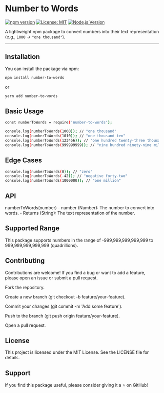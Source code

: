 # Number to Words

[![npm version](https://img.shields.io/npm/v/number-to-words.svg)](https://www.npmjs.com/package/number-to-words)
[![License: MIT](https://img.shields.io/badge/License-MIT-blue.svg)](https://opensource.org/licenses/MIT)
[![Node.js Version](https://img.shields.io/badge/node-%3E%3D12.0.0-brightgreen)](https://nodejs.org)

A lightweight npm package to convert numbers into their text representation (e.g., `1000` → `"one thousand"`).

---

## Installation

You can install the package via npm:

```bash
npm install number-to-words
```
or

```bash
yarn add number-to-words
```

## Basic Usage
```bash
const numberToWords = require('number-to-words');

console.log(numberToWords(1000)); // "one thousand"
console.log(numberToWords(1010)); // "one thousand ten"
console.log(numberToWords(123456)); // "one hundred twenty-three thousand four hundred fifty-six"
console.log(numberToWords(999999999)); // "nine hundred ninety-nine million nine hundred ninety-nine thousand nine hundred ninety-nine"
```

## Edge Cases

```bash
console.log(numberToWords(0)); // "zero"
console.log(numberToWords(-42)); // "negative forty-two"
console.log(numberToWords(1000000)); // "one million"
```

## API

numberToWords(number)
    - number (Number): The number to convert into words.
    - Returns (String): The text representation of the number.

## Supported Range

This package supports numbers in the range of -999,999,999,999,999 to 999,999,999,999,999 (quadrillions).

## Contributing

Contributions are welcome! If you find a bug or want to add a feature, please open an issue or submit a pull request.

Fork the repository.

Create a new branch (git checkout -b feature/your-feature).

Commit your changes (git commit -m 'Add some feature').

Push to the branch (git push origin feature/your-feature).

Open a pull request.

## License

This project is licensed under the MIT License. See the LICENSE file for details.

##  Support

If you find this package useful, please consider giving it a ⭐️ on GitHub!